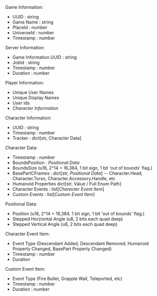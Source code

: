 
Game Information:
- UUID : string
- Game Name : string
- PlaceId : number
- UniverseId : number
- Timestamp : number

Server Information:
- Game Information UUID : string
- JobId : string
- Timestamp : number
- Duration : number

Player Information:
- Unique User Names
- Unique Display Names
- User Ids
- *Character Information*

Character Information:
- UUID : string
- Timestamp : number
- Tracker : dict[str, Character Data]

Character Data:
- Timestamp : number
- BoundsPosition : *Positional Data*
- BoundsSize (u16, 2^14 = 16,384, 1 bit sign, 1 bit 'out of bounds' flag.)
- BasePartCFrames : dict[str, *Positional Data*] -- Character.Head, Character.Torso, Character.Accessory.Handle, etc
- Humanoid Properties dict[str, Value / Full Enum Path]
- Character Events : list[*Character Event Item*]
- Custom Events : list[*Custom Event Item*]

Positional Data:
- Position                 (u16, 2^14 = 16,384, 1 bit sign, 1 bit 'out of bounds' flag.)
- Stepped Horziontal Angle (u8, 2 bits each quad deep)
- Stepped Vertical Angle   (u8, 2 bits each quad deep)

Character Event Item:
- Event Type (Descendant Added, Descendant Removed, Humanoid Property Changed, BasePart Property Changed)
- Timestamp : number
- Duration

Custom Event Item:
- Event Type (Fire Bullet, Grapple Wall, Teleported, etc)
- Timestamp : number
- Duration : number
